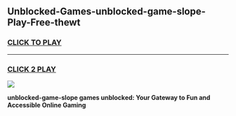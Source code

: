 
## Unblocked-Games-unblocked-game-slope-Play-Free-thewt
<h3>
<a href="https://premium76.site?title=unblocked-game-slope&ref=17A">CLICK TO PLAY</a></h3>
<hr>

<h3>
<a href="https://premium76.site?title=unblocked-game-slope&ref=17A">CLICK 2 PLAY</a>
  
</h3>

<a href="https://premium76.site?title=unblocked-game-slope&ref=17A"><img src="https://clearcache.store/games.png"></a>


**unblocked-game-slope games unblocked: Your Gateway to Fun and Accessible Online Gaming**
